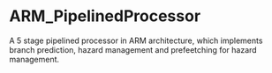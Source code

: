 # ARM_PipelinedProcessor
A 5 stage pipelined processor in ARM architecture, which implements branch prediction, hazard management and prefeetching for hazard management.
